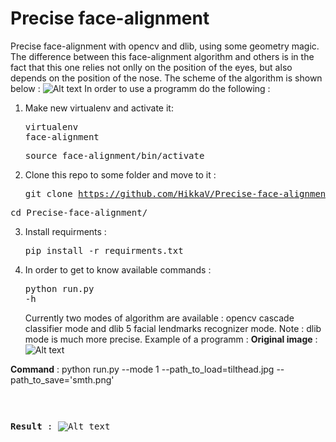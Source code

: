 # Precise face-alignment
Precise face-alignment with opencv and dlib, using some geometry magic.
The difference between this face-alignment algorithm and others is in the fact that this one relies not onlly on the position of the eyes, but also depends on the position of the nose. The scheme of the algorithm is shown below :
![Alt text](https://github.com/HikkaV/Precise-face-alignment/blob/master/face_alignment.png?raw=true "Face alignment algorithm")
In order to use a programm do the following :
1) Make new virtualenv and activate it: <pre>virtualenv face-alignment</pre> <pre>source face-alignment/bin/activate</pre>
2) Clone this repo to some folder and move to it : <pre>git clone https://github.com/HikkaV/Precise-face-alignment</pre> 
<pre>cd Precise-face-alignment/</pre>
3) Install requirments : <pre>pip install -r requirments.txt</pre>
4) In order to get to know available commands : <pre>python run.py -h</pre>
Currently two modes of algorithm are available : opencv cascade classifier mode and dlib 5 facial lendmarks recognizer mode. 
Note : dlib mode is much more precise.
Example of a programm :
**Original image** :
![Alt text](https://github.com/HikkaV/Precise-face-alignment/blob/master/tiltehead.jpg?raw=true "Original image")

**Command** : 
</pre>python run.py --mode 1 --path_to_load=tilthead.jpg --path_to_save='smth.png'<pre>

**Result** :
![Alt text](https://github.com/HikkaV/Precise-face-alignment/blob/master/smth.png?raw=true "Result")
